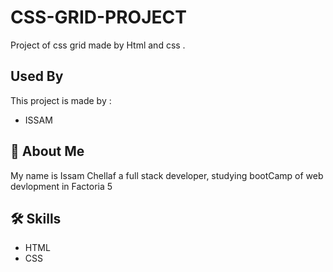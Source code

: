
# CSS-GRID-PROJECT

Project of css grid made by Html and css .


## Used By

This project is made by :


- ISSAM


## 🚀 About Me
My name is Issam Chellaf a full stack developer, studying bootCamp of web devlopment in Factoria 5


## 🛠 Skills
- HTML
- CSS

